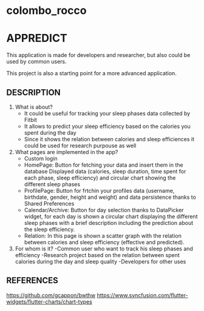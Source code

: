 # colombo_rocco



# APPREDICT

This application is made for developers and researcher, but also could be used by common users.

This project is also a starting point for a more advanced application.

## DESCRIPTION

1. What is about?
    - It could be useful for tracking your sleep phases data collected by Fitbit 
    - It allows to predict your sleep efficiency based on the calories you spent during the day
    - Since it shows the relation between calories and sleep efficiences it could be used for research purpouse as well 
2. What pages are implemented in the app?
    - Custom login 
    - HomePage: Button for fetching your data and insert them in the database
                Displayed data (calories, sleep duration, time spent for each phase, sleep efficiency) and circular chart showing the different sleep phases 
    - ProfilePage: Button for frtchin your profiles data (username, birthdate, gender, height and weight) and data persistence thanks to Shared Preferences
    - Calendar/Archive: Button for day selection thanks to DataPicker widget, for each day is shown a circular chart displaying the different sleep phases with a brief         description including the prediction about the sleep efficiency.
    - Relation: In this page is shown a scatter graph with the relation between calories and sleep efficiency (effective and predicted).
 3. For whom is it?
    -Common user who want to track his sleep phases and efficiency
    -Research project based on the relation between spent calories during the day and sleep quality
    -Developers for other uses

## REFERENCES

https://github.com/gcappon/bwthw
https://www.syncfusion.com/flutter-widgets/flutter-charts/chart-types
